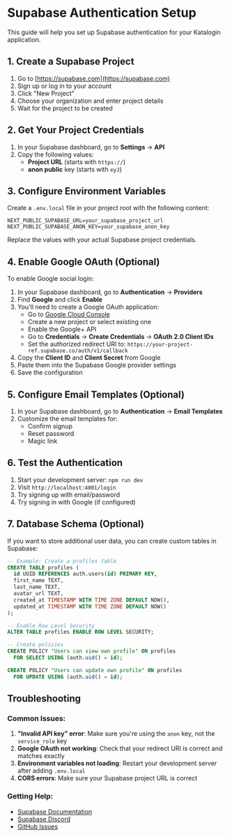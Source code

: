 # Supabase Authentication Setup

This guide will help you set up Supabase authentication for your Katalogin application.

## 1. Create a Supabase Project

1. Go to [https://supabase.com](https://supabase.com)
2. Sign up or log in to your account
3. Click "New Project"
4. Choose your organization and enter project details
5. Wait for the project to be created

## 2. Get Your Project Credentials

1. In your Supabase dashboard, go to **Settings** → **API**
2. Copy the following values:
   - **Project URL** (starts with `https://`)
   - **anon public** key (starts with `eyJ`)

## 3. Configure Environment Variables

Create a `.env.local` file in your project root with the following content:

```env
NEXT_PUBLIC_SUPABASE_URL=your_supabase_project_url
NEXT_PUBLIC_SUPABASE_ANON_KEY=your_supabase_anon_key
```

Replace the values with your actual Supabase project credentials.

## 4. Enable Google OAuth (Optional)

To enable Google social login:

1. In your Supabase dashboard, go to **Authentication** → **Providers**
2. Find **Google** and click **Enable**
3. You'll need to create a Google OAuth application:
   - Go to [Google Cloud Console](https://console.cloud.google.com/)
   - Create a new project or select existing one
   - Enable the Google+ API
   - Go to **Credentials** → **Create Credentials** → **OAuth 2.0 Client IDs**
   - Set the authorized redirect URI to: `https://your-project-ref.supabase.co/auth/v1/callback`
4. Copy the **Client ID** and **Client Secret** from Google
5. Paste them into the Supabase Google provider settings
6. Save the configuration

## 5. Configure Email Templates (Optional)

1. In your Supabase dashboard, go to **Authentication** → **Email Templates**
2. Customize the email templates for:
   - Confirm signup
   - Reset password
   - Magic link

## 6. Test the Authentication

1. Start your development server: `npm run dev`
2. Visit `http://localhost:4001/login`
3. Try signing up with email/password
4. Try signing in with Google (if configured)

## 7. Database Schema (Optional)

If you want to store additional user data, you can create custom tables in Supabase:

```sql
-- Example: Create a profiles table
CREATE TABLE profiles (
  id UUID REFERENCES auth.users(id) PRIMARY KEY,
  first_name TEXT,
  last_name TEXT,
  avatar_url TEXT,
  created_at TIMESTAMP WITH TIME ZONE DEFAULT NOW(),
  updated_at TIMESTAMP WITH TIME ZONE DEFAULT NOW()
);

-- Enable Row Level Security
ALTER TABLE profiles ENABLE ROW LEVEL SECURITY;

-- Create policies
CREATE POLICY "Users can view own profile" ON profiles
  FOR SELECT USING (auth.uid() = id);

CREATE POLICY "Users can update own profile" ON profiles
  FOR UPDATE USING (auth.uid() = id);
```

## Troubleshooting

### Common Issues:

1. **"Invalid API key" error**: Make sure you're using the `anon` key, not the `service_role` key
2. **Google OAuth not working**: Check that your redirect URI is correct and matches exactly
3. **Environment variables not loading**: Restart your development server after adding `.env.local`
4. **CORS errors**: Make sure your Supabase project URL is correct

### Getting Help:

- [Supabase Documentation](https://supabase.com/docs)
- [Supabase Discord](https://discord.supabase.com)
- [GitHub Issues](https://github.com/supabase/supabase/issues)

